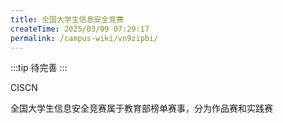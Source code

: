 ```yaml
---
title: 全国大学生信息安全竞赛
createTime: 2025/03/09 07:29:17
permalink: /campus-wiki/vn9zipbi/
---
```



:::tip
待完善
:::

<LinkCard icon="http://www.ciscn.cn/assets/images/questions.jpg" href="http://www.ciscn.cn/home" title="全国大学生信息安全竞赛官网" >CISCN</LinkCard>

全国大学生信息安全竞赛属于教育部榜单赛事，分为作品赛和实践赛